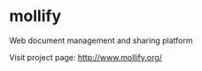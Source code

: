 mollify
=======

Web document management and sharing platform

Visit project page: http://www.mollify.org/
